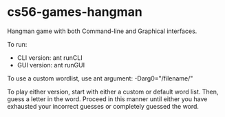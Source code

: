 cs56-games-hangman
==================

Hangman game with both Command-line and Graphical interfaces.

To run: 
 * CLI version: ant runCLI
 * GUI version: ant runGUI

To use a custom wordlist, use ant argument:
   -Darg0="/filename/"

To play either version, start with either a custom or default word list. Then, guess a letter in the word. Proceed in this manner until either you have exhausted your incorrect guesses or completely guessed the word.